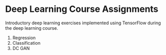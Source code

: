 # Deep Learning Course Assignments

Introductory deep learning exercises implemented using TensorFlow during the deep learning course. 

1. Regression
2. Classification
3. DC GAN
